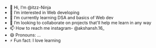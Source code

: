 - 👋 Hi, I’m @itzz-Ninja
- 👀 I’m interested in Web developing
- 🌱 I’m currently learning DSA and basics of Web dev
- 💞️ I’m looking to collaborate on projects that'll help me learn in any way
- 📫 How to reach me instagram- @akshansh.16_
- 😄 Pronouns: ...
- ⚡ Fun fact: I love learning 

<!---
itzz-Ninja/itzz-Ninja is a ✨ special ✨ repository because its `README.md` (this file) appears on your GitHub profile.
You can click the Preview link to take a look at your changes.
--->

